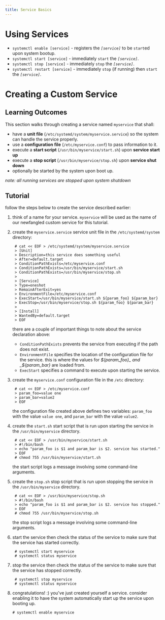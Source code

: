 ```yaml
---
title: Service Basics
---
```

# Using Services

- `systemctl enable [service]` - registers the _`[service]`_ to be `start`ed upon system bootup.
- `systemctl start [service]` - immediately `start` the _`[service]`_.
- `systemctl stop [service]` - immediately `stop` the _`[service]`_.
- `systemctl restart [service]` - immediately `stop` (if running) then `start` the _`[service]`_.

# Creating a Custom Service

## Learning Outcomes

This section walks through creating a service named `myservice` that shall:
- have a **unit file** (`/etc/systemd/system/myservice.service`) so the system can handle the service properly.
- use a **configuration file** (`/etc/myservice.conf`) to pass information to it.
- execute a **start script** (`/usr/bin/myservice/start.sh`) upon **service start up**
- execute a **stop script** (`/usr/bin/myservice/stop.sh`) upon **service shut down**
- optionally be started by the system upon boot up.

_note: all running services are stopped upon system shutdown_

## Tutorial

follow the steps below to create the service described earlier:

1. think of a name for your service. `myservice` will be used as the name of our newfangled custom service for this tutorial.
2. create the `myservice.service` service unit file in the `/etc/systemd/system` directory:

        # cat << EOF > /etc/systemd/system/myservice.service
        > [Unit]
        > Description=this service does something useful
        > After=default.target
        > ConditionPathExists=/etc/myservice.conf
        > ConditionPathExists=/usr/bin/myservice/start.sh
        > ConditionPathExists=/usr/bin/myservice/stop.sh
        > 
        > [Service]
        > Type=oneshot
        > RemainAfterExit=yes
        > EnvironmentFile=/etc/myservice.conf
        > ExecStart=/usr/bin/myservice/start.sh ${param_foo} ${param_bar}
        > ExecStop=/usr/bin/myservice/stop.sh ${param_foo} ${param_bar}
        > 
        > [Install]
        > WantedBy=default.target
        > EOF

    there are a couple of important things to note about the service declaration above:
    * `ConditionPathExists` prevents the service from executing if the path does not exist.
    * `EnvironmentFile` specifies the location of the configuration file for the service. this is where the values for _${param_foo}_ and _${param_bar}_ are loaded from.
    * `ExecStart` specifies a command to execute upon starting the service.

3. create the `myservice.conf` configuration file in the `/etc` directory:

        # cat << EOF > /etc/myservice.conf
        > param_foo=value one
        > param_bar=value2
        > EOF

    the configuration file created above defines two variables: `param_foo` with the value `value one`, and `param_bar` with the value `value2`.

4. create the `start.sh` start script that is run upon starting the service in the `/usr/bin/myservice` directory.

        # cat << EOF > /usr/bin/myservice/start.sh
        > #!/bin/bash
        > echo "param_foo is $1 and param_bar is $2. service has started."
        > EOF
        # chmod 755 /usr/bin/myservice/start.sh

    the start script logs a message involving some command-line arguments.

5. create the `stop.sh` stop script that is run upon stopping the service in the `/usr/bin/myservice` directory.

        # cat << EOF > /usr/bin/myservice/stop.sh
        > #!/bin/bash
        > echo "param_foo is $1 and param_bar is $2. service has stopped."
        > EOF
        # chmod 755 /usr/bin/myservice/stop.sh

    the stop script logs a message involving some command-line arguments.

6. start the service then check the status of the service to make sure that the service has started correctly.

        # systemctl start myservice
        # systemctl status myservice

7. stop the service then check the status of the service to make sure that the service has stopped correctly.

        # systemctl stop myservice
        # systemctl status myservice

8.  congratulations! :) you've just created yourself a service. consider enabling it to have the system automatically start up the service upon booting up.

        # systemctl enable myservice
